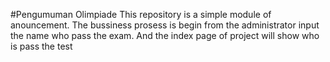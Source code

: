 #Pengumuman Olimpiade
This repository is a simple module of anouncement. The bussiness prosess is begin from the administrator input the name who pass the exam. And the index page of project will show who is pass the test